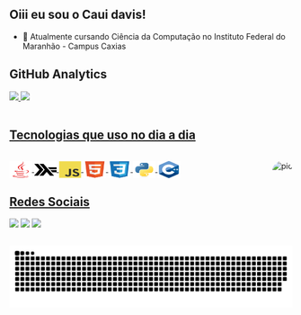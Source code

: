 ## Oiii eu sou o Caui davis!
- 🔭 Atualmente cursando Ciência da Computação no Instituto Federal do Maranhão - Campus Caxias

## GitHub Analytics
<div>
  <a href="https://github.com/cauidavismatosdeoliveira">
  <img height="180em" src = "https://github-readme-stats-sigma-five.vercel.app/api?username=cauidavismatosdeoliveira&show_icons=true&count_private=true&theme=react">
  <img height="180em" src="https://github-readme-stats-sigma-five.vercel.app/api/top-langs/?username=cauidavismatosdeoliveira&layout=compact&langs_count=10&theme=react"/>
</div><br/>
  
  ## Tecnologias que uso no dia a dia
  
<div style="display: inline_block"><br>
  <img align="center" alt="Java" height="30" width="40" src="https://raw.githubusercontent.com/devicons/devicon/master/icons/java/java-plain.svg">
  <img align="center" alt="Haskell" height="30" width="40" src="https://raw.githubusercontent.com/devicons/devicon/master/icons/haskell/haskell-plain.svg">
  <img align="center" alt="Js" height="30" width="40" src="https://raw.githubusercontent.com/devicons/devicon/master/icons/javascript/javascript-original.svg">
  <img align="center" alt="HTML" height="30" width="40" src="https://raw.githubusercontent.com/devicons/devicon/master/icons/html5/html5-original.svg">
  <img align="center" alt="CSS" height="30" width="40" src="https://raw.githubusercontent.com/devicons/devicon/master/icons/css3/css3-original.svg">
  <img align="center" alt="Python" height="30" width="40" src="https://raw.githubusercontent.com/devicons/devicon/master/icons/python/python-original.svg">
  <img align="center" alt="Rafa-C++" height="30" width="40" src="https://raw.githubusercontent.com/devicons/devicon/master/icons/cplusplus/cplusplus-original.svg">
  <img align="right" alt="pic" height="150" style="border-radius:50px;" src="https://cdn.discordapp.com/attachments/509695861173911557/1015038905927598100/download20220904200821.png?width=676&height=676">
</div>
 
## Redes Sociais
  
<div> 
  <a href="https://www.facebook.com/caui.davis/" target="_blank"><img src="https://img.shields.io/badge/Facebook-1877F2?style=for-the-badge&logo=facebook&logoColor=white" target="_blank"></a>
  <a href="https://www.instagram.com/cauidavis/" target="_blank"><img src="https://img.shields.io/badge/-Instagram-%23E4405F?style=for-the-badge&logo=instagram&logoColor=white" target="_blank"></a>
  <a href="https://www.linkedin.com/in/caui-davis-05a06224b/" target="_blank"><img src="https://img.shields.io/badge/-LinkedIn-%230077B5?style=for-the-badge&logo=linkedin&logoColor=white" target="_blank"></a> 
  
  ![Snake animation](https://github.com/cauidavismatosdeoliveira/cauidavismatosdeoliveira/blob/output/github-contribution-grid-snake.svg)
  
  </div>
